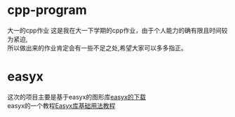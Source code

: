 #  cpp-program
大一的cpp作业
这是我在大一下学期的cpp作业，由于个人能力的确有限且时间较为紧迫,<br>
所以做出来的作业肯定会有一些不足之处,希望大家可以多多指正。<br>
# easyx
这次的项目主要是基于easyx的图形库[easyx的下载](https://easyx.cn/)<br>
easyx的一个教程[Easyx库基础用法教程](https://blog.csdn.net/qq_61797201/article/details/122827689)<br>
